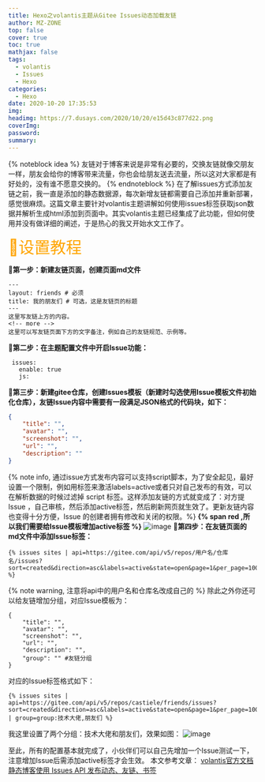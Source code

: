 ```yaml
---
title: Hexo之volantis主题从Gitee Issues动态加载友链
author: MZ-ZONE
top: false
cover: true
toc: true
mathjax: false
tags:
  - volantis
  - Issues
  - Hexo
categories:
  - Hexo
date: 2020-10-20 17:35:53
img: 
headimg: https://7.dusays.com/2020/10/20/e15d43c877d22.png
coverImg:
password:
summary:
---
```

{% noteblock idea %}
友链对于博客来说是非常有必要的，交换友链就像交朋友一样，朋友会给你的博客带来流量，你也会给朋友送去流量，所以这对大家都是有好处的，没有谁不愿意交换的。
{% endnoteblock %}
在了解issues方式添加友链之前，我一直是添加的静态数据源，每次新增友链都需要自己添加并重新部署，感觉很麻烦。这篇文章主要针对volantis主题讲解如何使用issues标签获取json数据并解析生成html添加到页面中。其实volantis主题已经集成了此功能，但如何使用并没有做详细的阐述，于是热心的我又开始水文工作了。
<!-- more -->
<font size=6 color='orange'>🌻设置教程</font>


🍇**第一步：新建友链页面，创建页面md文件**
``` 
---
layout: friends # 必须
title: 我的朋友们 # 可选，这是友链页的标题
---
这里写友链上方的内容。
<!-- more -->
这里可以写友链页面下方的文字备注，例如自己的友链规范、示例等。
```
🍈**第二步：在主题配置文件中开启Issue功能：**
``` 
 issues:
   enable: true
   js:
```    
🍉**第三步：新建gitee仓库，创建Issues模板（新建时勾选使用Issue模板文件初始化仓库），友链Issue内容中需要有一段满足JSON格式的代码块，如下：**
```json
{
    "title": "",
    "avatar": "",
    "screenshot": "",
    "url": "",
    "description": ""
}
```
{% note info, 通过issue方式发布内容可以支持script脚本，为了安全起见，最好设置一个限制，例如用标签来激活labels=active或者只对自己发布的有效，可以在解析数据的时候过滤掉 script 标签。这样添加友链的方式就变成了：对方提 Issue ，自己审核，然后添加active标签，然后刷新网页就生效了。更新友链内容也变得十分方便，Issue 的创建者拥有修改和关闭的权限。%}
**{% span red ,所以我们需要给Issue模板增加active标签 %}**
![image](https://7.dusays.com/2020/10/20/8f53932160e2b.png)
**🍊第四步：在友链页面的md文件中添加Issue标签：**
```
{% issues sites | api=https://gitee.com/api/v5/repos/用户名/仓库名/issues?sort=created&direction=asc&labels=active&state=open&page=1&per_page=100 %}
```
{% note warning, 注意将api中的用户名和仓库名改成自己的 %}
除此之外你还可以给友链增加分组，对应Issue模板为：
```
{
    "title": "",
    "avatar": "",
    "screenshot": "",
    "url": "",
    "description": "",
    "group": "" #友链分组
}
```
对应的Issue标签格式如下：
```
{% issues sites | api=https://gitee.com/api/v5/repos/castiele/friends/issues?sort=created&direction=asc&labels=active&state=open&page=1&per_page=100 | group=group:技术大佬,朋友们 %}
```
我这里设置了两个分组：技术大佬和朋友们，效果如图：
![image](https://7.dusays.com/2020/10/20/3110cda278a26.png)

至此，所有的配置基本就完成了，小伙伴们可以自己先增加一个Issue测试一下，注意增加Issue后需添加active标签才会生效。
本文参考文章： [volantis官方文档](https://volantis.js.org/page-settings/layout/)      [静态博客使用 Issues API 发布动态、友链、书签](https://xaoxuu.com/blog/2020-08-23-issues-api/)



 

